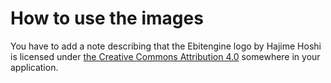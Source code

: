 # How to use the images

You have to add a note describing that the Ebitengine logo by Hajime Hoshi is licensed under [the Creative Commons Attribution 4.0](https://creativecommons.org/licenses/by/4.0/) somewhere in your application.

